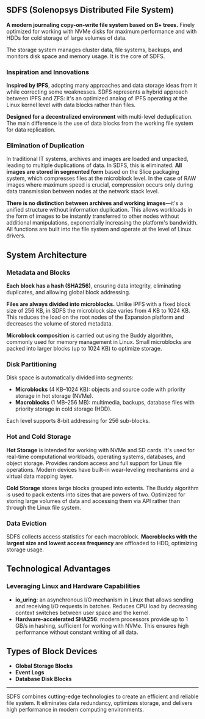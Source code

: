 ## SDFS (Solenopsys Distributed File System)

**A modern journaling copy-on-write file system based on B+ trees.** Finely optimized for working with NVMe disks for maximum performance and with HDDs for cold storage of large volumes of data.

The storage system manages cluster data, file systems, backups, and monitors disk space and memory usage. It is the core of SDFS.

### Inspiration and Innovations

**Inspired by IPFS**, adopting many approaches and data storage ideas from it while correcting some weaknesses. SDFS represents a hybrid approach between IPFS and ZFS: it's an optimized analog of IPFS operating at the Linux kernel level with data blocks rather than files.

**Designed for a decentralized environment** with multi-level deduplication. The main difference is the use of data blocks from the working file system for data replication.

### Elimination of Duplication

In traditional IT systems, archives and images are loaded and unpacked, leading to multiple duplications of data. In SDFS, this is eliminated. **All images are stored in segmented form** based on the Slice packaging system, which compresses files at the microblock level. In the case of RAW images where maximum speed is crucial, compression occurs only during data transmission between nodes at the network stack level.

**There is no distinction between archives and working images**—it's a unified structure without information duplication. This allows workloads in the form of images to be instantly transferred to other nodes without additional manipulations, exponentially increasing the platform's bandwidth. All functions are built into the file system and operate at the level of Linux drivers.

## System Architecture

### Metadata and Blocks

**Each block has a hash (SHA256)**, ensuring data integrity, eliminating duplicates, and allowing global block addressing.

**Files are always divided into microblocks.** Unlike IPFS with a fixed block size of 256 KB, in SDFS the microblock size varies from 4 KB to 1024 KB. This reduces the load on the root nodes of the Expansion platform and decreases the volume of stored metadata.

**Microblock composition** is carried out using the Buddy algorithm, commonly used for memory management in Linux. Small microblocks are packed into larger blocks (up to 1024 KB) to optimize storage.

### Disk Partitioning

Disk space is automatically divided into segments:

- **Microblocks** (4 KB–1024 KB): objects and source code with priority storage in hot storage (NVMe).
- **Macroblocks** (1 MB–256 MB): multimedia, backups, database files with priority storage in cold storage (HDD).

Each level supports 8-bit addressing for 256 sub-blocks.

### Hot and Cold Storage

**Hot Storage** is intended for working with NVMe and SD cards. It's used for real-time computational workloads, operating systems, databases, and object storage. Provides random access and full support for Linux file operations. Modern devices have built-in wear-leveling mechanisms and a virtual data mapping layer.

**Cold Storage** stores large blocks grouped into extents. The Buddy algorithm is used to pack extents into sizes that are powers of two. Optimized for storing large volumes of data and accessing them via API rather than through the Linux file system.

### Data Eviction

SDFS collects access statistics for each macroblock. **Macroblocks with the largest size and lowest access frequency** are offloaded to HDD, optimizing storage usage.

## Technological Advantages

### Leveraging Linux and Hardware Capabilities

- **io_uring**: an asynchronous I/O mechanism in Linux that allows sending and receiving I/O requests in batches. Reduces CPU load by decreasing context switches between user space and the kernel.
- **Hardware-accelerated SHA256**: modern processors provide up to 1 GB/s in hashing, sufficient for working with NVMe. This ensures high performance without constant writing of all data.

## Types of Block Devices

- **Global Storage Blocks**
- **Event Logs**
- **Database Disk Blocks**

---

SDFS combines cutting-edge technologies to create an efficient and reliable file system. It eliminates data redundancy, optimizes storage, and delivers high performance in modern computing environments.